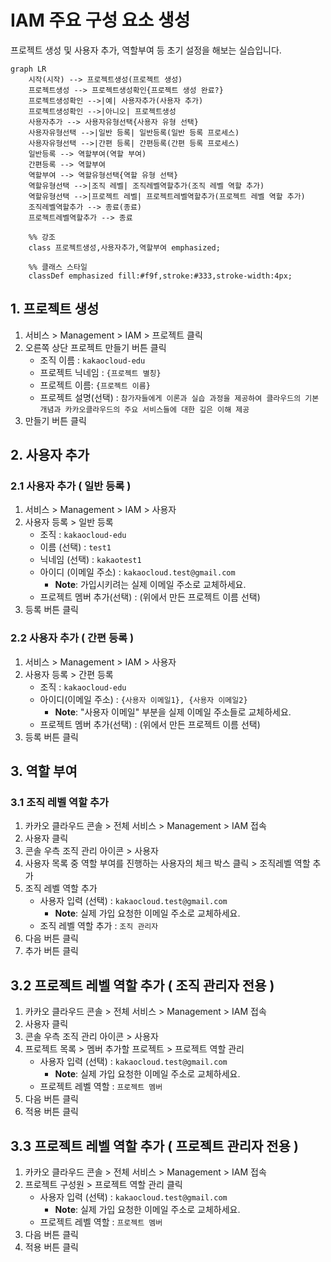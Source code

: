 # IAM 주요 구성 요소 생성

프로젝트 생성 및 사용자 추가, 역할부여 등 초기 설정을 해보는 실습입니다.
```mermaid
graph LR
    시작(시작) --> 프로젝트생성(프로젝트 생성)
    프로젝트생성 --> 프로젝트생성확인{프로젝트 생성 완료?}
    프로젝트생성확인 -->|예| 사용자추가(사용자 추가)
    프로젝트생성확인 -->|아니오| 프로젝트생성
    사용자추가 --> 사용자유형선택{사용자 유형 선택}
    사용자유형선택 -->|일반 등록| 일반등록(일반 등록 프로세스)
    사용자유형선택 -->|간편 등록| 간편등록(간편 등록 프로세스)
    일반등록 --> 역할부여(역할 부여)
    간편등록 --> 역할부여
    역할부여 --> 역할유형선택{역할 유형 선택}
    역할유형선택 -->|조직 레벨| 조직레벨역할추가(조직 레벨 역할 추가)
    역할유형선택 -->|프로젝트 레벨| 프로젝트레벨역할추가(프로젝트 레벨 역할 추가)
    조직레벨역할추가 --> 종료(종료)
    프로젝트레벨역할추가 --> 종료

    %% 강조
    class 프로젝트생성,사용자추가,역할부여 emphasized;
    
    %% 클래스 스타일
    classDef emphasized fill:#f9f,stroke:#333,stroke-width:4px;
```

## 1. 프로젝트 생성


1. 서비스 > Management > IAM > 프로젝트 클릭
2. 오른쪽 상단 프로젝트 만들기 버튼 클릭
     - 조직 이름 : `kakaocloud-edu`
     - 프로젝트 닉네임 : `{프로젝트 별칭}`
     - 프로젝트 이름: `{프로젝트 이름}`
     - 프로젝트 설명(선택) : `참가자들에게 이론과 실습 과정을 제공하여 클라우드의 기본 개념과 카카오클라우드의 주요 서비스들에 대한 깊은 이해 제공`
3. 만들기 버튼 클릭

## 2. 사용자 추가


### 2.1 사용자 추가 ( 일반 등록 )


1. 서비스 > Management > IAM > 사용자
2. 사용자 등록 > 일반 등록
     - 조직  : `kakaocloud-edu`
     - 이름 (선택) : `test1`
     - 닉네임 (선택) : `kakaotest1`
     - 아이디 (이메일 주소) : `kakaocloud.test@gmail.com`
          - **Note**: 가입시키려는 실제 이메일 주소로 교체하세요.
     - 프로젝트  멤버 추가(선택) : (위에서 만든 프로젝트 이름 선택)
3. 등록 버튼 클릭

### 2.2 사용자 추가 ( 간편 등록 )


1. 서비스 > Management > IAM > 사용자
2. 사용자 등록 > 간편 등록
     - 조직 : `kakaocloud-edu`
     - 아이디(이메일 주소) : `{사용자 이메일1}, {사용자 이메일2}`
          - **Note**: "사용자 이메일" 부분을 실제 이메일 주소들로 교체하세요.
     - 프로젝트  멤버 추가(선택) : (위에서 만든 프로젝트 이름 선택)
3. 등록 버튼 클릭

## 3. 역할 부여


### 3.1 조직 레벨 역할 추가


1. 카카오 클라우드 콘솔 > 전체 서비스 > Management > IAM 접속 
2. 사용자 클릭
3. 콘솔 우측 조직 관리 아이콘 > 사용자
4. 사용자 목록 중 역할 부여를 진행하는 사용자의 체크 박스 클릭 > 조직레벨 역할 추가
5. 조직 레벨 역할 추가
     - 사용자 입력 (선택) : `kakaocloud.test@gmail.com`
          - **Note**: 실제 가입 요청한 이메일 주소로 교체하세요.
     - 조직 레벨 역할 추가 : `조직 관리자`
6. 다음 버튼 클릭
7. 추가 버튼 클릭

## 3.2 프로젝트 레벨 역할 추가 ( 조직 관리자 전용 )


1. 카카오 클라우드 콘솔 > 전체 서비스 > Management > IAM 접속
2. 사용자 클릭
3. 콘솔 우측 조직 관리 아이콘 > 사용자
4. 프로젝트 목록 > 멤버 추가할 프로젝트 > 프로젝트 역할 관리
     - 사용자 입력 (선택) : `kakaocloud.test@gmail.com`
          - **Note**: 실제 가입 요청한 이메일 주소로 교체하세요.
     - 프로젝트 레벨 역할 : `프로젝트 멤버`
5. 다음 버튼 클릭
6. 적용 버튼 클릭

## 3.3 프로젝트 레벨 역할 추가 ( 프로젝트 관리자 전용 )


1. 카카오 클라우드 콘솔 > 전체 서비스 > Management > IAM 접속
2. 프로젝트 구성원 > 프로젝트 역할 관리 클릭
     - 사용자 입력 (선택) : `kakaocloud.test@gmail.com`
          - **Note**: 실제 가입 요청한 이메일 주소로 교체하세요.
     - 프로젝트 레벨 역할 : `프로젝트 멤버`
4. 다음 버튼 클릭
5. 적용 버튼 클릭


